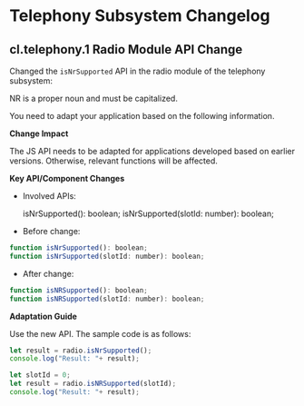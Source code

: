 # Telephony Subsystem Changelog


## cl.telephony.1 Radio Module API Change

Changed the `isNrSupported` API in the radio module of the telephony subsystem:

NR is a proper noun and must be capitalized.

You need to adapt your application based on the following information.


**Change Impact**

The JS API needs to be adapted for applications developed based on earlier versions. Otherwise, relevant functions will be affected.


**Key API/Component Changes**

- Involved APIs:

  isNrSupported(): boolean;
  isNrSupported(slotId: number): boolean;

- Before change:

```js
function isNrSupported(): boolean;
function isNrSupported(slotId: number): boolean;
```

- After change:

```js
function isNRSupported(): boolean;
function isNRSupported(slotId: number): boolean;
```



**Adaptation Guide**

Use the new API. The sample code is as follows:

```js
let result = radio.isNrSupported();
console.log("Result: "+ result);
```


```js
let slotId = 0;
let result = radio.isNRSupported(slotId);
console.log("Result: "+ result);
```
